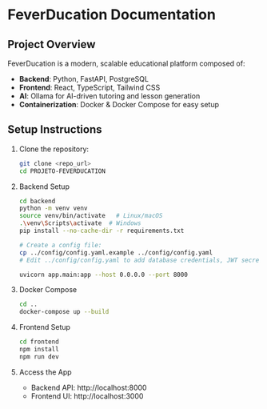 # FeverDucation Documentation

## Project Overview

FeverDucation is a modern, scalable educational platform composed of:

- **Backend**: Python, FastAPI, PostgreSQL
- **Frontend**: React, TypeScript, Tailwind CSS
- **AI**: Ollama for AI-driven tutoring and lesson generation
- **Containerization**: Docker & Docker Compose for easy setup

## Setup Instructions

1. Clone the repository:

   ```bash
   git clone <repo_url>
   cd PROJETO-FEVERDUCATION
   ```

2. Backend Setup

   ```bash
   cd backend
   python -m venv venv
   source venv/bin/activate   # Linux/macOS
   .\venv\Scripts\activate  # Windows
   pip install --no-cache-dir -r requirements.txt

   # Create a config file:
   cp ../config/config.yaml.example ../config/config.yaml
   # Edit ../config/config.yaml to add database credentials, JWT secret, Ollama settings

   uvicorn app.main:app --host 0.0.0.0 --port 8000
   ```

3. Docker Compose

   ```bash
   cd ..
   docker-compose up --build
   ```

4. Frontend Setup

   ```bash
   cd frontend
   npm install
   npm run dev
   ```

5. Access the App

   - Backend API: http://localhost:8000
   - Frontend UI: http://localhost:3000
